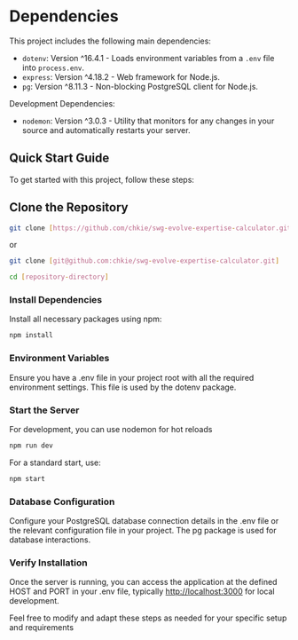 # Dependencies

This project includes the following main dependencies:

- `dotenv`: Version ^16.4.1 - Loads environment variables from a `.env` file into `process.env`.
- `express`: Version ^4.18.2 - Web framework for Node.js.
- `pg`: Version ^8.11.3 - Non-blocking PostgreSQL client for Node.js.

Development Dependencies:

- `nodemon`: Version ^3.0.3 - Utility that monitors for any changes in your source and automatically restarts your server.

## Quick Start Guide

To get started with this project, follow these steps:

## Clone the Repository

```bash
git clone [https://github.com/chkie/swg-evolve-expertise-calculator.git]
```

   or

```bash
git clone [git@github.com:chkie/swg-evolve-expertise-calculator.git]

cd [repository-directory]
```

### Install Dependencies

Install all necessary packages using npm:

```bash
npm install
```

### Environment Variables

Ensure you have a .env file in your project root with all the required environment settings. This file is used by the dotenv package.

### Start the Server

For development, you can use nodemon for hot reloads

```bash
npm run dev
```

For a standard start, use:

```bash
npm start
```

### Database Configuration

Configure your PostgreSQL database connection details in the .env file or the relevant configuration file in your project. The pg package is used for database interactions.

### Verify Installation

Once the server is running, you can access the application at the defined HOST and PORT in your .env file, typically <http://localhost:3000> for local development.

Feel free to modify and adapt these steps as needed for your specific setup and requirements
